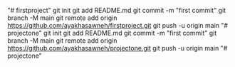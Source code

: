 "# firstproject"   git init  git add README.md  git commit -m "first commit"  git branch -M main  git remote add origin https://github.com/ayakhasawneh/firstproject.git  git push -u origin main
"# projectone"   git init  git add README.md  git commit -m "first commit"  git branch -M main  git remote add origin https://github.com/ayakhasawneh/projectone.git  git push -u origin main
"# projectone" 
